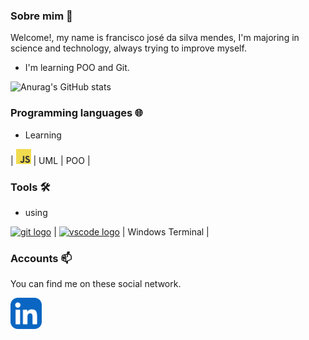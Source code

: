 ### Sobre mim 👋

Welcome!, my name is francisco josé da silva mendes, I'm majoring in science and technology, always trying to improve myself.

- I'm learning POO and Git.

![Anurag's GitHub stats](https://github-readme-stats.vercel.app/api?username=Franciscojs01&theme=dark&show_icons=true)




### Programming languages 🌐

- Learning

| [<img src="https://raw.githubusercontent.com/github/explore/80688e429a7d4ef2fca1e82350fe8e3517d3494d/topics/javascript/javascript.png" alt="js logo" width="24">](https://developer.mozilla.org/en-US/docs/Web/JavaScript) | UML | POO |

### Tools 🛠️

- using

[<img src="https://raw.githubusercontent.com/Delta456/Delta456/master/img/git.png" alt="git logo" width="24">](https://git-scm.com/) | [<img src="https://raw.githubusercontent.com/Delta456/Delta456/master/img/vscode.png" alt="vscode logo" width="24">](https://code.visualstudio.com/) | Windows Terminal |


### Accounts 📫

You can find me on these social network.

<a href="https://www.linkedin.com/in/francisco-josé-b5a540298/" target="blank"><img align="center" src="https://github.com/tandpfun/skill-icons/blob/main/icons/LinkedIn.svg" alt="Franciscojs01" height="50" width="50" /></a>



